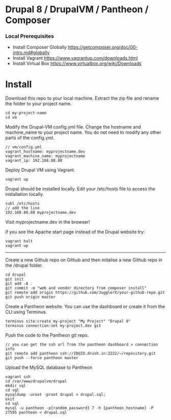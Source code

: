 # Drupal 8 / DrupalVM / Pantheon / Composer

### Local Prerequisites

* Install Composer Globally https://getcomposer.org/doc/00-intro.md#globally
* Install Vagrant https://www.vagrantup.com/downloads.html
* Install Virtual Box https://www.virtualbox.org/wiki/Downloads

# Install

Download this repo to your local machine. Extract the zip file and rename the folder to your project name.

```
cd my-project-name
cd vm
```

Modify the Drupal-VM config.yml file. Change the hostname and machine_name to your project name. You do not need to modify any other parts of the config.yml.

```
// vm/config.yml
vagrant_hostname: myprojectname.dev
vagrant_machine_name: myprojectname
vagrant_ip: 192.168.88.88
```

Deploy Drupal VM using Vagrant.

```
vagrant up
```

Drupal should be installed locally. Edit your /etc/hosts file to access the installation locally.

```
subl /etc/hosts
// add the line 
192.168.88.88 myprojectname.dev
```

Visit myprojectname.dev in the browser!

if you see the Apache start page instead of the Drupal website try:

```
vagrant halt
vagrant up
```

------------

Create a new Github repo on Github and then initalise a new Github repo in the /drupal folder.

```
cd drupal
git init
git add -A .
git commit -m "web and vendor directory from composer install"
git remote add origin https://github.com/JugglerX/your-github-repo.git
git push origin master
```

Create a Pantheon website. You can use the dashboard or create it from the CLI using Terminus.

```
terminus site:create my-project "My Project" "Drupal 8"
terminus connection:set my-project.dev git
```

Push the code to the Pantheon git repo.

```
// you can get the ssh url from the pantheon dashboard > connection info
git remote add pantheon ssh://ID@ID.drush.in:2222/~/repository.git
git push --force pantheon master
```

Upload the MySQL database to Pantheon

```
vagrant ssh
cd /var/www/drupalvm/drupal
mkdir sql
cd sql
mysqldump -uroot -proot drupal > drupal.sql;
exit
cd sql
mysql -u pantheon -p{random_password} 7 -h {pantheon_hostname} -P 27595 pantheon < drupal.sql
```


